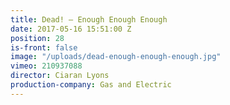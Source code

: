 ```yaml
---
title: Dead! — Enough Enough Enough
date: 2017-05-16 15:51:00 Z
position: 28
is-front: false
image: "/uploads/dead-enough-enough-enough.jpg"
vimeo: 210937088
director: Ciaran Lyons
production-company: Gas and Electric
---
```



